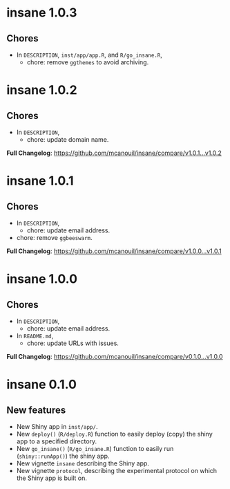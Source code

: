 # insane 1.0.3

## Chores

- In `DESCRIPTION`, `inst/app/app.R`, and `R/go_insane.R`,
  - chore: remove `ggthemes` to avoid archiving.

# insane 1.0.2

## Chores

- In `DESCRIPTION`,
  - chore: update domain name.

**Full Changelog**: <https://github.com/mcanouil/insane/compare/v1.0.1...v1.0.2>

# insane 1.0.1

## Chores

- In `DESCRIPTION`,
  - chore: update email address.
- chore: remove `ggbeeswarm`.

**Full Changelog**: <https://github.com/mcanouil/insane/compare/v1.0.0...v1.0.1>

# insane 1.0.0

## Chores

- In `DESCRIPTION`,
  - chore: update email address.
- In `README.md`,
  - chore: update URLs with issues.

**Full Changelog**: <https://github.com/mcanouil/insane/compare/v0.1.0...v1.0.0>

# insane 0.1.0

## New features

- New Shiny app in `inst/app/`.
- New `deploy()` (`R/deploy.R`) function to easily deploy (copy) the shiny app to a specified directory.
- New `go_insane()` (`R/go_insane.R`) function to easily run (`shiny::runApp()`) the shiny app.
- New vignette `insane` describing the Shiny app.
- New vignette `protocol`, describing the experimental protocol on which the Shiny app is built on.
